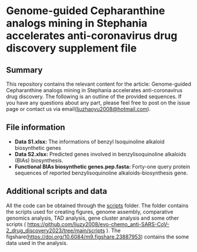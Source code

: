 # Genome-guided Cepharanthine analogs mining in Stephania accelerates anti-coronavirus drug discovery supplement file

## Summary

This repository contains the relevant content for the article: Genome-guided Cepharanthine analogs mining in Stephania accelerates anti-coronavirus drug discovery. The following is an outline of the provided sequences. If you have any questions about any part, please feel free to post on the issue page or contact us via email(liuzhaoyu2008@hotmail.com).

## File information


* **Data S1.xlsx:**   The informations of benzyl Isoquinoline alkaloid biosynthetic genes
* **Data S2.xlsx:**   Predicted genes involved in benzylisoquinoline alkaloids (BIAs) biosynthesis.
* **Functional BIAs biosynthetic genes.pep.fasta:**  Forty-one query protein sequences of reported benzylisoquinoline alkaloids-biosynthesis gene.


## Additional scripts and data
All the code can be obtained through the [scripts](./scripts/) folder. The folder contains the scripts used for creating figures, genome assembly, comparative genomics analysis, TAD analysis, gene cluster analysis and some other scripts ( https://github.com/liuzy2008/evo-chemo_anti-SARS-CoV-2_drug_discovery2023/tree/main/scripts ). The figshare(https://doi.org/10.6084/m9.figshare.23887953) contains the some data used in the analysis. 

